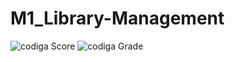 # M1_Library-Management

![codiga Score](https://api.codiga.io/project/32271/score/svg)
![codiga Grade](https://api.codiga.io/project/32271/status/svg)
